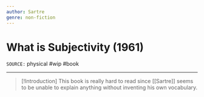 ```yaml
---
author: Sartre
genre: non-fiction
---
```

# What is Subjectivity (1961)
`SOURCE:` physical
#wip #book 

---
> [!Introduction]
> This book is really hard to read since [[Sartre]] seems to be unable to explain anything without inventing his own vocabulary. 

